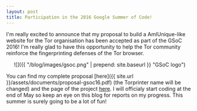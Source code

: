 ```yaml
---
layout: post
title: Participation in the 2016 Google Summer of Code!
---
```


I'm really excited to announce that my proposal to build a AmIUnique-like website for the Tor organisation has been accepted as part of the GSoC 2016! I'm really glad to have this opportunity to help the Tor community reinforce the fingerprinting defenses of the Tor browser.

<div style="text-align:center" markdown="1">
![]({{ "/blog/images/gsoc.png" | prepend: site.baseurl }} "GSoC logo")
</div>

You can find my complete proposal [here]({{ site.url }}/assets/documents/proposal-gsoc16.pdf) (the Torprinter name will be changed) and the page of the project [here](https://summerofcode.withgoogle.com/projects/#5574889654190080). I will officialy start coding at the end of May so keep an eye on this blog for reports on my progress. This summer is surely going to be a lot of fun!


